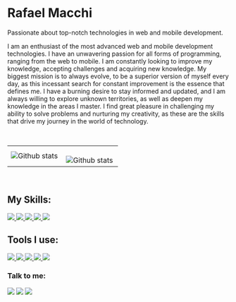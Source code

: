 # Rafael Macchi

Passionate about top-notch technologies in web and mobile development.

I am an enthusiast of the most advanced web and mobile development technologies. I have an unwavering passion for all forms of programming, ranging from the web to mobile. I am constantly looking to improve my knowledge, accepting challenges and acquiring new knowledge.
My biggest mission is to always evolve, to be a superior version of myself every day, as this incessant search for constant improvement is the essence that defines me. I have a burning desire to stay informed and updated, and I am always willing to explore unknown territories, as well as deepen my knowledge in the areas I master.
I find great pleasure in challenging my ability to solve problems and nurturing my creativity, as these are the skills that drive my journey in the world of technology.

<br>

<table>
  <tr>
    <td>
      <img
        align="left"
        src="https://github-readme-stats.vercel.app/api/top-langs/?username=rmacchi&theme=dark&hide_border=false&include_all_commits=true&count_private=true&layout=compact"
        alt="Github stats"
      />
    </td>
    <td>
      <br />
      <img
        align="left"
        src="https://github-readme-streak-stats.herokuapp.com/?user=rmacchi&theme=dark&hide_border=false"
        alt="Github stats"
      />
    </td>
  </tr>
</table>

<br>

## My Skills:

<div>
  <a href="https://nodejs.org/en/about" title="NodeJS" Alt="Logo do NodeJS">
    <img src="https://skillicons.dev/icons?i=nodejs"/>
  </a>
  <a href="https://developer.mozilla.org/pt-BR/docs/Web/JavaScript" title="Javascript" Alt="Logo do Javascript">
    <img src="https://skillicons.dev/icons?i=js"/>
  </a>
  <a href="https://www.typescriptlang.org/pt/" title="Typescript" Alt="Logo do Typescript">
    <img src="https://skillicons.dev/icons?i=ts"/>
  </a>
  <a href="https://pt-br.react.dev" title="React" Alt="Logo do React">
    <img src="https://skillicons.dev/icons?i=react"/>
  </a>
  <a href="https://www.python.org/" title="Python" Alt="Logo do Python">
    <img src="https://skillicons.dev/icons?i=python"/>
  </a>
</div>

## Tools I use:

<div>
  <a href="https://code.visualstudio.com" title="Visual Studio Code" Alt="Logo do Visual Studio">
    <img src="https://skillicons.dev/icons?i=vscode"/>
  </a>
  <a href="https://github.com/pt" title="GitHub" Alt="Logo do GitHub">
    <img src="https://skillicons.dev/icons?i=github"/>
  </a>
  <a href="https://git-scm.com" title="Git" Alt="Logo do Git">
    <img src="https://skillicons.dev/icons?i=git"/>
  </a>
  <a href="https://vercel.com" title="Vercel" Alt="Logo do Vercel">
    <img src="https://skillicons.dev/icons?i=vercel"/>
  </a>
  <a href="https://www.figma.com" title="Figma" Alt="Logo do Figma">
    <img src="https://skillicons.dev/icons?i=figma"/>
  </a>
</div>

### Talk to me:

<div>
  <a href="https://www.linkedin.com/in/rafael-de-oliveira-silva-macchi-916162259/" target="_blank"><img src="https://img.shields.io/badge/-LinkedIn-%230077B5?style=for-the-badge&logo=linkedin&logoColor=white" target="_blank"></a>
  <a href ="mailto:rafaelmacchi199@gmail.com"><img src="https://img.shields.io/badge/GMAIL-FFFFFF?style=for-the-badge&logo=gmail&logoColor=red" target="_blank"></a>
  <a href="https://www.instagram.com/rafaelmacchi_/"><img src="https://img.shields.io/badge/Instagram-E4405F?style=for-the-badge&logo=instagram&logoColor=white" target="_blank"></a>
</div>
